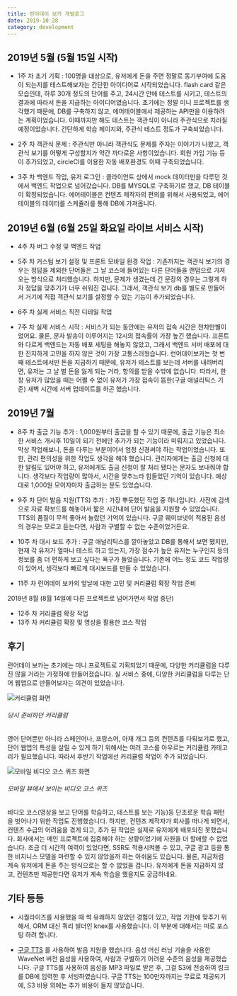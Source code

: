 ```yaml
---
title: 런어데이 보카 개발로그
date: 2019-10-28
category: development
---
```


## 2019년 5월 (5월 15일 시작)

- 1주 차 초기 기획 : 100명을 대상으로, 유저에게 돈을 주면 정말로 동기부여에 도움이 되는지를 테스트해보자는 간단한 아이디어로 시작되었습니다. flash card 같은 모습인데, 하루 30개 정도의 단어를 주고, 24시간 안에 테스트를 시키고, 테스트의 결과에 따라서 돈을 지급하는 아이디어였습니다. 초기에는 정말 미니 프로젝트를 생각했기 때문에, DB를 구축하지 않고, 에어테이블에서 제공하는 API만을 이용하려는 계획이었습니다. 이때까지만 해도 테스트는 객관식이 아니라 주관식으로 치러질 예정이었습니다. 간단하게 학습 페이지와, 주관식 테스트 정도가 구축되었습니다.

- 2주 차 객관식 문제 : 주관식만 아니라 객관식도 문제를 주자는 이야기가 나왔고, 객관식 보기를 어떻게 구성할지가 약간 까다로운 사항이었습니다. 회원 가입 기능 등이 추가되었고, circleCI를 이용한 자동 배포환경도 이때 구축되었습니다.

- 3주 차 백엔드 작업, 유저 로그인 : 클라이언트 상에서 mock 데이터만을 다루던 것에서 백엔드 작업으로 넘어갔습니다. DB를 MYSQL로 구축하기로 했고, DB 테이블이 확정되었습니다. 에어테이블은 컨텐츠 제작자의 편의를 위해서 사용되었고, 에어테이블의 데이터를 스케쥴러를 통해 DB에 가져옵니다.

## 2019년 6월 (6월 25일 화요일 라이브 서비스 시작)

- 4주 차 버그 수정 및 백엔드 작업

- 5주 차 커스텀 보기 설정 및 프론트 모바일 환경 작업 : 기존까지는 객관식 보기의 경우는 정답을 제외한 단어들은 그 날 코스에 들어있는 다른 단어들을 랜덤으로 가져오는 방식으로 처리했습니다. 하지만, 문제가 생겼는데 긴 문장의 경우는 그렇게 하자 정답을 맞추기가 너무 쉬워진 겁니다. 그래서, 객관식 보기 db를 별도로 만들어서 거기에 직접 객관식 보기를 설정할 수 있는 기능이 추가되었습니다.

- 6주 차 실제 서비스 직전 디테일 작업

- 7주 차 실제 서비스 시작 : 서비스가 되는 동안에는 유저의 접속 시간은 천차만별이었어요. 물론, 문자 발송이 이루어지는 12시의 접속률이 가장 높긴 했습니다. 프론트와 다르게 백엔드는 자동 배포 세팅을 해놓지 않았고, 그래서 백엔드 서버 배포에 대한 진지하게 고민을 하지 않은 것이 가장 고통스러웠습니다. 런어데이보카는 첫 번째 테스트에서만 돈을 지급하기 때문에, 유저가 테스트를 보는데 서버를 내려버리면, 유저는 그 날 벌 돈을 잃게 되는 거라, 항의를 받을 수밖에 없습니다. 따라서, 한창 유저가 많았을 때는 어쩔 수 없이 유저가 가장 접속이 뜸한(구글 애널리틱스 기준) 새벽 시간에 서버 업데이트를 하곤 했습니다.

## 2019년 7월

- 8주 차 출금 기능 추가 : 1,000원부터 출금을 할 수 있기 때문에, 출금 기능은 최소한 서비스 개시후 10일이 되기 전에만 추가가 되는 기능이라 미뤄지고 있었습니다. 막상 작업해보니, 돈을 다루는 부분이어서 엄청 신경써야 하는 작업이었습니다. 또한, 관리 편의성을 위한 작업도 생각을 해야 했습니다. 관리자에게는 출금 신청에 대한 알림도 있어야 하고, 유저에게도 출금 신청이 잘 처리 됐다는 문자도 보내줘야 합니다. 생각보다 작업량이 많아서, 시간을 맞추느라 힘들었던 기억이 있습니다. 예상대로 1,000원 모이자마자 출금하는 분도 있었습니다.

- 9주 차 단어 발음 지원(TTS) 추가 : 가장 뿌듯했던 작업 중 하나입니다. 사전에 검색으로 자료 확보드를 해놓아서 짧은 시간내에 단어 발음을 지원할 수 있었습니다. TTS의 품질이 무척 좋아서 놀랐던 기억이 있습니다. 구글 웨이브넷이 적용된 음성의 경우는 모르고 듣는다면, 사람과 구별할 수 없는 수준이었거든요.

- 10주 차 대시 보드 추가 : 구글 애널리틱스를 깔아놓았고 DB를 통해서 보면 됐지만, 현재 각 유저가 얼마나 테스트 하고 있는지, 가장 점수가 높은 유저는 누구인지 등의 정보를 좀 더 편하게 보고 싶다는 욕구가 들었습니다. 기존에 어느 정도 코드 작업량이 있어서, 생각보다 빠르게 대시보드를 만들 수 있었습니다.

- 11주 차 런어데이 보카의 앞날에 대한 고민 및 커리큘럼 확장 작업 준비

2019년 8월 (8월 14일에 다른 프로젝트로 넘어가면서 작업 중단)

- 12주 차 커리큘럼 확장 작업
- 13주 차 커리큘럼 확장 및 영상을 활용한 코스 작업

## 후기

런어데이 보카는 초기에는 미니 프로젝트로 기획되었기 때문에, 다양한 커리큘럼을 다루진 않을 거라는 가정하에 만들어졌습니다. 실 서비스 중에, 다양한 커리큘럼을 다루는 단어 웹앱으로 만들어보자는 의견이 있었습니다.

![커리큘럼 화면](https://user-images.githubusercontent.com/39457256/75139554-466fcc00-5730-11ea-8509-dace715cc25f.png)

###### 당시 준비하던 커리큘럼

영어 단어뿐만 아니라 스페인어나, 프랑스어, 아재 개그 등의 컨텐츠를 다뤄보기로 했고, 단어 웹앱의 특성을 살릴 수 있게 하기 위해서는 여러 코스를 아우르는 커리큘럼 카테고리가 필요했습니다. 따라서 후반기 작업에선 커리큘럼 작업이 주가 되었습니다.

![모바일 비디오 코스 퀴즈 화면](https://user-images.githubusercontent.com/39457256/75139560-4a035300-5730-11ea-9f22-0b24e75a18b5.png)

###### 모바일 뷰에서 보이는 비디오 코스 퀴즈

비디오 코스(영상을 보고 단어를 학습하고, 테스트를 보는 기능)등 단조로운 학습 패턴을 벗어나기 위한 작업도 진행했습니다. 하지만, 컨텐츠 제작자가 회사를 떠나게 되면서, 컨텐츠 수급의 어려움을 겪게 되고, 추가 된 작업은 실제로 유저에게 배포되진 못했습니다. 회사에서는 메인 프로젝트에 집중해야 하는 상황이었기에 자원을 더 할애할 수 없었습니다. 조금 더 시간적 여력이 있었다면, SSR도 적용시켜볼 수 있고, 구글 광고 등을 통한 비지니스 모델을 마련할 수 있지 않았을까 하는 아쉬움도 있습니다. 물론, 지금처럼 계속 유저에게 돈을 주는 방식으로는 할 수 없었을 겁니다. 유저에게 돈을 지급하지 않고, 컨텐츠만 제공한다면 유저가 계속 학습을 했을지도 궁금하네요.

## 기타 등등

- 시퀄라이즈를 사용했을 때 썩 유쾌하지 않았던 경험이 있고, 작업 기한에 맞추기 위해서, ORM 대신 쿼리 빌더인 knex를 사용했습니다. 이 부분에 대해서는 따로 포스팅 하려 합니다.

- [구글 TTS](https://cloud.google.com/text-to-speech/?hl=ko) 를 사용하여 발음 지원을 했습니다. 음성 머신 러닝 기술을 사용한 WaveNet 버전 음성을 사용하여, 사람과 구별하기 어려운 수준의 음성을 제공했습니다. 구글 TTS를 사용하여 음성을 MP3 파일로 받은 후, 그걸 S3에 전송하여 링크를 DB에 입력한 후 서빙하였습니다. 구글 TTS는 100만자까지는 무료로 제공되기에, S3 비용 외에는 추가 비용이 들지 않았습니다.
